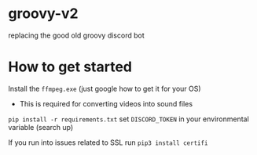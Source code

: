 # groovy-v2
replacing the good old groovy discord bot


# How to get started

Install the `ffmpeg.exe` (just google how to get it for your OS)
* This is required for converting videos into sound files

`pip install -r requirements.txt`
set `DISCORD_TOKEN` in your environmental variable (search up)

If you run into issues related to SSL run `pip3 install certifi`
